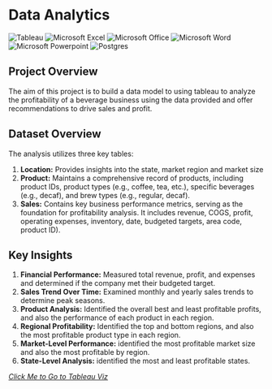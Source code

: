 # Data Analytics


![Tableau](https://img.shields.io/badge/Tableau-E97627?style=for-the-badge&logo=Tableau&logoColor=white)
![Microsoft Excel](https://img.shields.io/badge/Microsoft_Excel-217346?style=for-the-badge&logo=microsoft-excel&logoColor=white)
![Microsoft Office](https://img.shields.io/badge/Microsoft_Office-D83B01?style=for-the-badge&logo=microsoft-office&logoColor=white)
![Microsoft Word](https://img.shields.io/badge/Microsoft_Word-2B579A?style=for-the-badge&logo=microsoft-word&logoColor=white)
![Microsoft Powerpoint](https://img.shields.io/badge/Microsoft_PowerPoint-B7472A?style=for-the-badge&logo=microsoft-powerpoint&logoColor=white)
![Postgres](https://img.shields.io/badge/postgres-%23316192.svg?style=for-the-badge&logo=postgresql&logoColor=white)


## Project Overview
The aim of this project is to build a data model to using tableau to analyze the profitability of a beverage business using the data provided and offer recommendations to drive sales and profit. 

## Dataset Overview
The analysis utilizes three key tables:
1. **Location:** Provides insights into the state, market region and market size
2. **Product:** Maintains a comprehensive record of products, including product IDs, product types (e.g., coffee, tea, etc.), specific beverages (e.g., decaf), and brew types (e.g., regular, decaf). 
3. **Sales:** Contains key business performance metrics, serving as the foundation for profitability analysis. It includes revenue, COGS, profit, operating expenses, inventory, date, budgeted targets, area code, product ID).

## Key Insights
1. **Financial Performance:** Measured total revenue, profit, and expenses and determined if the company met their budgeted target.
2. **Sales Trend Over Time:** Examined monthly and yearly sales trends to determine peak seasons.
3. **Product Analysis:** Identified the overall best and least profitable profits, and also the performance of each product in each region.
4. **Regional Profitability:** Identified the top and bottom regions, and also the most profitable product type in each region.
5. **Market-Level Performance:** identified the most profitable market size and also the most profitable by region.
6. **State-Level Analysis:** identified the most and least profitable states.

*[Click Me to Go to Tableau Viz](https://public.tableau.com/views/SalesAnalysisforabusiness/Dashboard1?:language=en-US&:sid=&:redirect=auth&:display_count=n&:origin=viz_share_link)*
